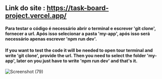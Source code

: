 

## Link do site : https://task-board-project.vercel.app/




#### Para testar o código é necessário abrir o terminal e escrever 'git clone', fornecer a url. Após isso selecionar a pasta 'my-app', após isso será necessário apenas escrever 'npm run dev'.




#### If you want to test the code it will be needed to open tour terminal and write 'git clone', provide the url. Then you need to select the folder 'my-app', later on you just have to write 'npm run dev' and that's it.







![Screenshot (79)](https://github.com/RaphaelMarquesMartorella/Task-Board-Project/assets/118463534/fdc0163f-efd0-412f-84d9-a75bd543b14d)
